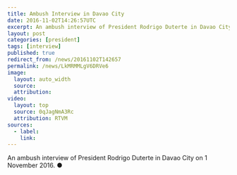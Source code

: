 ```yaml
---
title: Ambush Interview in Davao City
date: 2016-11-02T14:26:57UTC
excerpt: An ambush interview of President Rodrigo Duterte in Davao City on 1 November 2016.
layout: post
categories: [president]
tags: [interview]
published: true
redirect_from: /news/20161102T142657
permalink: /news/LkMRMMLgV6DRVe6
image:
  layout: auto_width
  source: 
  attribution: 
video:
  layout: top
  source: 0qJagNmA3Rc
  attribution: RTVM
sources:
  - label:
    link:
---
```


An ambush interview of President Rodrigo Duterte in Davao City on 1 November 2016.
&#x25cf;


